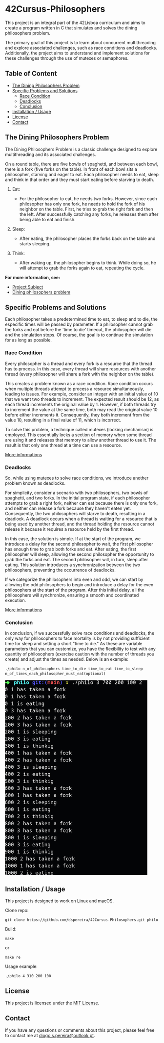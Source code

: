 # 42Cursus-Philosophers

This project is an integral part of the 42Lisboa curriculum and aims to create a program written in C that simulates and solves the dining philosophers problem.

The primary goal of this project is to learn about concurrent multithreading and explore associated challenges, such as race conditions and deadlocks. Additionally, the project aims to understand and implement solutions for these challenges through the use of mutexes or semaphores.

## Table of Content
* [The Dining Philosophers Problem](#the-dining-philosophers-problem)
* [Specific Problems and Solutions](#specific-problems-and-solutions)
   - [Race Condition](#race-condition)
   - [Deadlocks](#deadlocks)
   - [Conclusion](#conclusion)
* [Installation / Usage](#installation--usage)
* [License](#license)
* [Contact](#contact)

## The Dining Philosophers Problem

The Dining Philosophers Problem is a classic challenge designed to explore multithreading and its associated challenges.

On a round table, there are five bowls of spaghetti, and between each bowl, there is a fork (five forks on the table). In front of each bowl sits a philosopher, starving and eager to eat.
Each philosopher needs to eat, sleep and think in that order and they must start eating before starving to death.

1. Eat:
   - For the philosopher to eat, he needs two forks. However, since each philosopher has only one fork, he needs to hold the fork of his neighbor on the table. First, he tries to grab the right fork and then the left. After successfully catching any forks, he releases them after being able to eat and finish.
  
2. Sleep:
   - After eating, the philosopher places the forks back on the table and starts sleeping.

3. Think:
   - After waking up, the philosopher begins to think. While doing so, he will attempt to grab the forks again to eat, repeating the cycle.
  
**For more information, see:**
* [Project Subject](https://github.com/dspereira/42Cursus-Philosophers/blob/main/en.subject.pdf)
* [Dining philosophers problem](https://en.wikipedia.org/wiki/Dining_philosophers_problem)

## Specific Problems and Solutions

Each philosopher takes a predetermined time to eat, to sleep and to die, the especific times will be passed by parameter. If a philosopher cannot grab the forks and eat before the 'time to die' timeout, the philosopher will die and the simulation stops. Of course, the goal is to continue the simulation for as long as possible.

### Race Condition

Every philosopher is a thread and every fork is a resource that the thread has to process. In this case, every thread will share resources with another thread (every philosopher will share a fork with the neighbor on the table).

This creates a problem known as a race condition. Race condition occurs when multiple threads attempt to process a resource simultaneously, leading to issues. For example, consider an integer with an initial value of 10 that we want two threads to increment. The expected result should be 12, as each thread increments the original value by 1. However, if both threads try to increment the value at the same time, both may read the original value 10 before either increments it. Consequently, they both increment from the value 10, resulting in a final value of 11, which is incorrect.

To solve this problem, a technique called mutexes (locking mechanism) is employed. This essentially locks a section of memory when some thread are using it and releases that memory to allow another thread to use it. The result is that only one thread at a time can use a resource.

[More informations](https://en.wikipedia.org/wiki/Race_condition)

### Deadlocks

So, while using mutexes to solve race conditions, we introduce another problem known as deadlocks. 

For simplicity, consider a scenario with two philosophers, two bowls of spaghetti, and two forks. In the initial program state, if each philosopher attempts to grab a right fork, neither can eat because there is only one fork, and neither can release a fork because they haven't eaten yet. Consequently, the two philosophers will starve to death, resulting in a deadlock. A deadlock occurs when a thread is waiting for a resource that is being used by another thread, and the thread holding the resource cannot release it because it requires a resource held by the first thread.

In this case, the solution is simple. If at the start of the program, we introduce a delay for the second philosopher to wait, the first philosopher has enough time to grab both forks and eat. After eating, the first philosopher will sleep, allowing the second philosopher the opportunity to grab the forks and eat. The second philosopher will, in turn, sleep after eating. This solution introduces a synchronization between the two philosophers, preventing the occurrence of deadlocks.

If we categorize the philosophers into even and odd, we can start by allowing the odd philosophers to begin and introduce a delay for the even philosophers at the start of the program. After this initial delay, all the philosophers will synchronize, ensuring a smooth and coordinated execution.

[More informations](https://en.wikipedia.org/wiki/Deadlock)

### Conclusion

In conclusion, if we successfully solve race conditions and deadlocks, the only way for philosophers to face mortality is by not providing sufficient time for sleep and setting a short "time to die." As these are variable parameters that you can customize, you have the flexibility to test with any quantity of philosophers (exercise caution with the number of threads you create) and adjust the times as needed. Below is an example:

```shell
./philo n_of_philosophers time_to_die time_to_eat time_to_sleep n_of_times_each_philosopher_must_eat(optional)
```
![example](https://github.com/dspereira/42Cursus-Philosophers/blob/main/images/example.png)

## Installation / Usage

This project is designed to work on Linux and macOS.

Clone repo:
```shell
git clone https://github.com/dspereira/42Cursus-Philosophers.git philo
```

Build:
```shell
make
```
or
```shell
make re
```

Usage example:
```shell
./philo 4 310 200 100
```

## License

This project is licensed under the [MIT License](https://github.com/dspereira/42Cursus-Philosophers/blob/main/LICENSE).

## Contact

If you have any questions or comments about this project, please feel free to contact me at diogo.s.pereira@outlook.pt.
